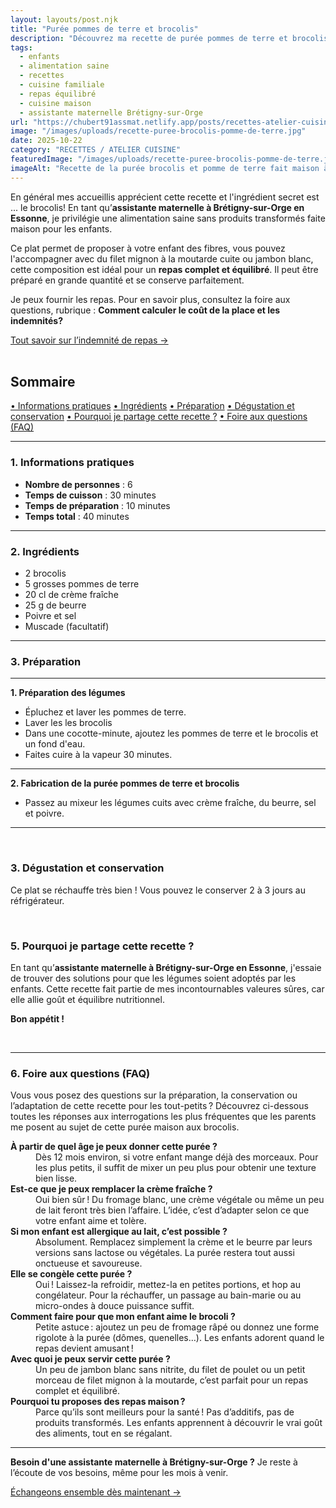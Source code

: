```yaml
---
layout: layouts/post.njk
title: "Purée pommes de terre et brocolis"
description: "Découvrez ma recette de purée pommes de terre et brocolis, les légumes seront adoptés par les enfants, plat non transformé."
tags: 
  - enfants
  - alimentation saine
  - recettes
  - cuisine familiale
  - repas équilibré
  - cuisine maison
  - assistante maternelle Brétigny-sur-Orge
url: "https://chubert91assmat.netlify.app/posts/recettes-atelier-cuisine/recette-puree-brocolis-pomme-de-terre/"
image: "/images/uploads/recette-puree-brocolis-pomme-de-terre.jpg"
date: 2025-10-22
category: "RECETTES / ATELIER CUISINE"
featuredImage: "/images/uploads/recette-puree-brocolis-pomme-de-terre.jpg"
imageAlt: "Recette de la purée brocolis et pomme de terre fait maison à Brétigny-sur-Orge"
---
```



En général mes accueillis apprécient cette recette et l'ingrédient secret est ... le brocolis!
En tant qu’**assistante maternelle à Brétigny-sur-Orge en Essonne**, je privilégie une alimentation saine sans produits transformés faite maison pour les enfants. 


Ce plat permet de proposer à votre enfant des fibres, vous pouvez l'accompagner avec du filet mignon à la moutarde cuite ou jambon blanc, cette composition est idéal pour un **repas complet et équilibré**. Il peut être préparé en grande quantité et se conserve parfaitement.  

<div class="highlighted-note">
  <p>Je peux fournir les repas.  
Pour en savoir plus, consultez la foire aux questions, rubrique : <strong> Comment calculer le coût de la place et les indemnités?</strong></p>
</div>

<div class="button-wrapper">
  <a href="https://chubert91assmat.netlify.app/faq/" target="_blank" class="btn btn-primary btn-article">Tout savoir sur l’indemnité de repas →</a>
</div>

<br>


<div id="sommaire">
  <h2>Sommaire</h2>
  <a href="#informations" class="styled-link-sommaire">• Informations pratiques</a>
  <a href="#ingredients" class="styled-link-sommaire">• Ingrédients</a>
  <a href="#preparation" class="styled-link-sommaire">• Préparation</a>
  <a href="#degustation" class="styled-link-sommaire">• Dégustation et conservation</a>
  <a href="#partage" class="styled-link-sommaire">• Pourquoi je partage cette recette ?</a>
  <a href="#questions" class="styled-link-sommaire">• Foire aux questions (FAQ)</a>
</div>

---

### **<span id="informations">1. Informations pratiques</span>**  

- **Nombre de personnes** : 6  
- **Temps de cuisson** : 30 minutes
- **Temps de préparation** : 10 minutes  
- **Temps total** : 40 minutes  

---

### **<span id="ingredients">2. Ingrédients</span>**

- 2 brocolis  
- 5 grosses pommes de terre
- 20 cl de crème fraîche
- 25 g de beurre
- Poivre et sel  
- Muscade (facultatif)

---

### **<span id="preparation">3. Préparation</span>**

---

**1. Préparation des légumes**

- Épluchez et laver les pommes de terre.
- Laver les les brocolis
- Dans une cocotte-minute, ajoutez les pommes de terre et le brocolis et un fond d'eau.
- Faites cuire à la vapeur 30 minutes.

---

**2. Fabrication de la purée pommes de terre et brocolis**

- Passez au mixeur les légumes cuits avec crème fraîche, du beurre, sel et poivre.  

---

<br>
 
### **<span id="degustation">3. Dégustation et conservation</span>**

Ce plat se réchauffe très bien ! Vous pouvez le conserver 2 à 3 jours au réfrigérateur.  

<br>

### **<span id="partage">5. Pourquoi je partage cette recette ?</span>**

En tant qu’**assistante maternelle à Brétigny-sur-Orge en Essonne**, j'essaie de trouver des solutions pour que les légumes soient adoptés par les enfants. Cette recette fait partie de mes incontournables valeures sûres, car elle allie goût et équilibre nutritionnel.  

**Bon appétit !**

<br>

---

### **<span id="questions">6. Foire aux questions (FAQ)</span>**

<p>Vous vous posez des questions sur la préparation, la conservation ou l’adaptation de cette recette pour les tout-petits ? Découvrez ci-dessous toutes les réponses aux interrogations les plus fréquentes que les parents me posent au sujet de cette purée maison aux brocolis.</p>


<dl>
  <dt><strong>À partir de quel âge je peux donner cette purée ?</strong></dt>
  <dd>Dès 12 mois environ, si votre enfant mange déjà des morceaux. Pour les plus petits, il suffit de mixer un peu plus pour obtenir une texture bien lisse.</dd>

  <dt><strong>Est-ce que je peux remplacer la crème fraîche ?</strong></dt>
  <dd>Oui bien sûr ! Du fromage blanc, une crème végétale ou même un peu de lait feront très bien l’affaire. L’idée, c’est d’adapter selon ce que votre enfant aime et tolère.</dd>

  <dt><strong>Si mon enfant est allergique au lait, c’est possible ?</strong></dt>
  <dd>Absolument. Remplacez simplement la crème et le beurre par leurs versions sans lactose ou végétales. La purée restera tout aussi onctueuse et savoureuse.</dd>

  <dt><strong>Elle se congèle cette purée ?</strong></dt>
  <dd>Oui ! Laissez-la refroidir, mettez-la en petites portions, et hop au congélateur. Pour la réchauffer, un passage au bain-marie ou au micro-ondes à douce puissance suffit.</dd>

  <dt><strong>Comment faire pour que mon enfant aime le brocoli ?</strong></dt>
  <dd>Petite astuce : ajoutez un peu de fromage râpé ou donnez une forme rigolote à la purée (dômes, quenelles…). Les enfants adorent quand le repas devient amusant !</dd>

  <dt><strong>Avec quoi je peux servir cette purée ?</strong></dt>
  <dd>Un peu de jambon blanc sans nitrite, du filet de poulet ou un petit morceau de filet mignon à la moutarde, c’est parfait pour un repas complet et équilibré.</dd>

  <dt><strong>Pourquoi tu proposes des repas maison ?</strong></dt>
  <dd>Parce qu’ils sont meilleurs pour la santé ! Pas d’additifs, pas de produits transformés. Les enfants apprennent à découvrir le vrai goût des aliments, tout en se régalant.</dd>

</dl>
<script type="application/ld+json">
{
  "@context": "https://schema.org/",
  "@type": "Recipe",
  "name": "Purée pommes de terre et brocolis",
  "image": "https://chubert91assmat.netlify.app/images/uploads/recette-puree-brocolis-pomme-de-terre.jpg",
  "author": {
    "@type": "Person",
    "name": "Chubert91 Assmat"
  },
  "datePublished": "2025-10-22",
  "description": "Recette familiale et équilibrée de purée pommes de terre et brocolis, idéale pour faire aimer les légumes aux enfants.",
  "recipeYield": "6",
  "prepTime": "PT10M",
  "cookTime": "PT30M",
  "totalTime": "PT40M",
  "recipeCategory": "Plat principal",
  "recipeCuisine": "Française",
  "keywords": ["purée brocolis", "purée pommes de terre", "recette enfants", "repas équilibré", "cuisine maison"],
  "recipeIngredient": [
    "2 brocolis",
    "5 pommes de terre",
    "20 cl de crème fraîche",
    "25 g de beurre",
    "Poivre et sel",
    "Muscade (facultatif)"
  ],
  "recipeInstructions": [
    {
      "@type": "HowToStep",
      "text": "Épluchez les pommes de terre et lavez les brocolis."
    },
    {
      "@type": "HowToStep",
      "text": "Placez-les dans une cocotte-minute avec un peu d’eau et faites cuire sous pression pendant 30 minutes."
    },
    {
      "@type": "HowToStep",
      "text": "Mixez les légumes cuits avec la crème fraîche, le beurre, le sel, le poivre et la muscade jusqu’à obtention d’une texture lisse et homogène."
    },
    {
      "@type": "HowToStep",
      "text": "Servez chaud, accompagné d’un filet de poulet, de jambon blanc ou d’un petit filet mignon."
    }
  ]
}
</script>

<script type="application/ld+json">
{
  "@context": "https://schema.org",
  "@type": "FAQPage",
  "mainEntity": [
    {
      "@type": "Question",
      "name": "À partir de quel âge je peux donner cette purée ?",
      "acceptedAnswer": {
        "@type": "Answer",
        "text": "Dès 12 mois environ, si votre enfant mange déjà des morceaux. Pour les plus petits, il suffit de mixer davantage pour une texture bien lisse."
      }
    },
    {
      "@type": "Question",
      "name": "Est-ce que je peux remplacer la crème fraîche ?",
      "acceptedAnswer": {
        "@type": "Answer",
        "text": "Oui, vous pouvez utiliser du fromage blanc, une crème végétale ou un peu de lait selon les goûts et la tolérance de votre enfant."
      }
    },
    {
      "@type": "Question",
      "name": "Si mon enfant est allergique au lait, c’est possible ?",
      "acceptedAnswer": {
        "@type": "Answer",
        "text": "Oui. Remplacez la crème et le beurre par des alternatives végétales ou sans lactose. La purée restera onctueuse et savoureuse."
      }
    },
    {
      "@type": "Question",
      "name": "Elle se congèle cette purée ?",
      "acceptedAnswer": {
        "@type": "Answer",
        "text": "Oui, laissez-la refroidir avant de la placer en portions au congélateur. Pour la réchauffer, préférez un bain-marie ou un micro-ondes doux."
      }
    },
    {
      "@type": "Question",
      "name": "Comment faire pour que mon enfant aime le brocoli ?",
      "acceptedAnswer": {
        "@type": "Answer",
        "text": "Ajoutez un peu de fromage râpé ou servez la purée sous une forme amusante, comme des dômes ou des quenelles."
      }
    },
    {
      "@type": "Question",
      "name": "Avec quoi je peux servir cette purée ?",
      "acceptedAnswer": {
        "@type": "Answer",
        "text": "Du jambon blanc sans nitrite, du filet de poulet ou un petit filet mignon à la moutarde complètent parfaitement ce plat."
      }
    },
    {
      "@type": "Question",
      "name": "Pourquoi tu proposes des repas maison ?",
      "acceptedAnswer": {
        "@type": "Answer",
        "text": "Parce qu’ils sont plus sains et naturels. Pas d’additifs ni de produits transformés : les enfants découvrent le vrai goût des aliments."
      }
    }
  ]
}
</script>

---


<div class="highlighted-note">
  <p><strong>Besoin d'une assistante maternelle à Brétigny-sur-Orge ?</strong> Je reste à l’écoute de vos besoins, même pour les mois à venir.</p>
</div>

<div class="button-wrapper">
  <a href="https://chubert91assmat.netlify.app/contact/" target="_blank" class="btn btn-primary btn-article">Échangeons ensemble dès maintenant →</a>
</div>





